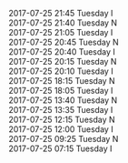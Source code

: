 2017-07-25 21:45 Tuesday  I  
2017-07-25 21:40 Tuesday  N  
2017-07-25 21:05 Tuesday  I  
2017-07-25 20:45 Tuesday  N  
2017-07-25 20:40 Tuesday  I  
2017-07-25 20:15 Tuesday  N  
2017-07-25 20:10 Tuesday  I  
2017-07-25 18:15 Tuesday  N  
2017-07-25 18:05 Tuesday  I  
2017-07-25 13:40 Tuesday  N  
2017-07-25 13:35 Tuesday  I  
2017-07-25 12:15 Tuesday  N  
2017-07-25 12:00 Tuesday  I  
2017-07-25 09:25 Tuesday  N  
2017-07-25 07:15 Tuesday  I  

